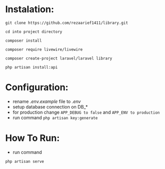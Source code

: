Instalation:
============================================================

    git clone https://github.com/rezaarief1411/library.git

    cd into project directory  

    composer install 

    composer require livewire/livewire

    composer create-project laravel/laravel library

    php artisan install:api

Configuration:
============================================================
* rename *.env.example* file to *.env*
* setup database connection on DB_*
* for production change 
`APP_DEBUG to false` and `APP_ENV to production`
* run command `php artisan key:generate`


How To Run:
============================================================
* run command
```
php artisan serve
```
